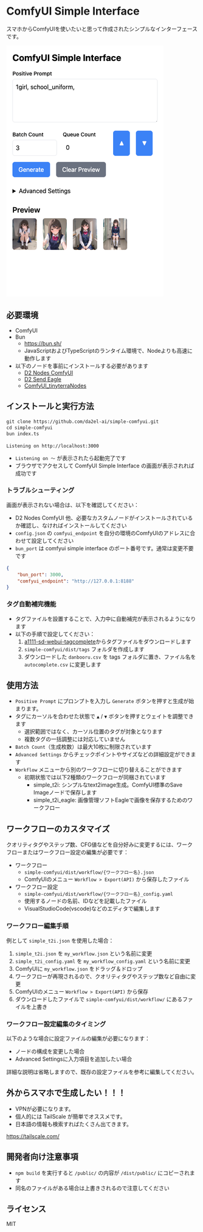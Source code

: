 # ComfyUI Simple Interface

スマホからComfyUIを使いたいと思って作成されたシンプルなインターフェースです。

![スクリーンショット](./img/screenshot_01.png)

## 必要環境

- ComfyUI
- Bun
  - https://bun.sh/
  - JavaScriptおよびTypeScriptのランタイム環境で、Nodeよりも高速に動作します
- 以下のノードを事前にインストールする必要があります
  - [D2 Nodes ComfyUI](https://github.com/da2el-ai/D2-nodes-ComfyUI)
  - [D2 Send Eagle](https://github.com/da2el-ai/ComfyUI-d2-send-eagle)
  - [ComfyUI_tinyterraNodes](https://github.com/TinyTerra/ComfyUI_tinyterraNodes)

## インストールと実行方法

```
git clone https://github.com/da2el-ai/simple-comfyui.git
cd simple-comfyui
bun index.ts

Listening on http://localhost:3000
```

- `Listening on 〜` が表示されたら起動完了です
- ブラウザでアクセスして ComfyUI Simple Interface の画面が表示されれば成功です

### トラブルシューティング

画面が表示されない場合は、以下を確認してください：

- D2 Nodes ComfyUI 他、必要なカスタムノードがインストールされているか確認し、なければインストールしてください
- `config.json` の `comfyui_endpoint` を自分の環境のComfyUIのアドレスに合わせて設定してください
- `bun_port` は comfyui simple interface のポート番号です。通常は変更不要です

```json
{
    "bun_port": 3000,
    "comfyui_endpoint": "http://127.0.0.1:8188"
}
```

### タグ自動補完機能

- タグファイルを設置することで、入力中に自動補完が表示されるようになります
- 以下の手順で設定してください：
  1. [a1111-sd-webui-tagcomplete](https://github.com/DominikDoom/a1111-sd-webui-tagcomplete/blob/main/tags/danbooru.csv)からタグファイルをダウンロードします
  2. `simple-comfyui/dist/tags` フォルダを作成します
  3. ダウンロードした `danbooru.csv` を tags フォルダに置き、ファイル名を `autocomplete.csv` に変更します

## 使用方法

- `Positive Prompt` にプロンプトを入力し `Generate` ボタンを押すと生成が始まります。
- タグにカーソルを合わせた状態で `▲` / `▼` ボタンを押すとウェイトを調整できます
  - 選択範囲ではなく、カーソル位置のタグが対象となります
  - 複数タグの一括調整には対応していません
- `Batch Count`（生成枚数）は最大10枚に制限されています
- `Advanced Settings` からチェックポイントやサイズなどの詳細設定ができます
- `Workflow` メニューから別のワークフローに切り替えることができます
  - 初期状態では以下2種類のワークフローが同梱されています
    - simple_t2i: シンプルなtext2image生成。ComfyUI標準のSave Imageノードで保存します
    - simple_t2i_eagle: 画像管理ソフトEagleで画像を保存するためのワークフロー

## ワークフローのカスタマイズ

クオリティタグやステップ数、CFG値などを自分好みに変更するには、ワークフローまたはワークフロー設定の編集が必要です：

- ワークフロー
  - `simple-comfyui/dist/workflow/{ワークフロー名}.json`
  - ComfyUIのメニュー `Workflow > Export(API)` から保存したファイル
- ワークフロー設定
  - `simple-comfyui/dist/workflow/{ワークフロー名}_config.yaml`
  - 使用するノードの名前、IDなどを記載したファイル
  - VisualStudioCode(vscode)などのエディタで編集します

### ワークフロー編集手順

例として `simple_t2i.json` を使用した場合：

1. `simple_t2i.json` を `my_workflow.json` という名前に変更
2. `simple_t2i_config.yaml` を `my_workflow_config.yaml` という名前に変更
3. ComfyUIに `my_workflow.json` をドラッグ＆ドロップ
4. ワークフローが再現されるので、クオリティタグやステップ数など自由に変更
5. ComfyUIのメニュー `Workflow > Export(API)` から保存
6. ダウンロードしたファイルで `simple-comfyui/dist/workflow/` にあるファイルを上書き

### ワークフロー設定編集のタイミング

以下のような場合に設定ファイルの編集が必要になります：
- ノードの構成を変更した場合
- Advanced Settingsに入力項目を追加したい場合

詳細な説明は省略しますので、既存の設定ファイルを参考に編集してください。


## 外からスマホで生成したい！！！

- VPNが必要になります。
- 個人的には TailScale が簡単でオススメです。
- 日本語の情報も検索すればたくさん出てきます。

<a href="https://tailscale.com/">https://tailscale.com/</a>




## 開発者向け注意事項

- `npm build` を実行すると `/public/` の内容が `/dist/public/` にコピーされます
- 同名のファイルがある場合は上書きされるので注意してください

## ライセンス

MIT
